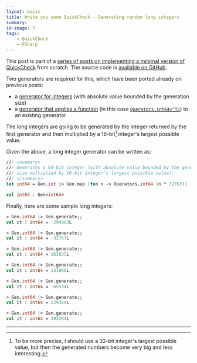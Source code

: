 ```yaml
---
layout: basic
title: Write you some QuickCheck - Generating random long integers
summary:
id-image: 7
tags:
    - QuickCheck
    - FSharp
---
```


This post is part of a [series of posts on implementing a minimal version of QuickCheck](/2016/02/08/write-you-some-quickcheck/) from scratch. The source code is [available on GitHub](https://gist.github.com/moodmosaic/65c576732722b3b7a200).

Two generators are required for this, which have been ported already on previous posts:

* a [generator for integers](/2016/02/13/write-you-some-quickcheck-generating-random-integers/) (with absolute value bounded by the generation size)
* a [generator that applies a function](/2016/02/10/write-you-some-quickcheck-generating-random-bytes/) (in this case [`Operators.int64<^T>`](https://msdn.microsoft.com/en-us/library/ee370563.aspx)) to an existing generator

The long integers are going to be generated by the integer returned by the first generator and then multiplied by a 16-bit[^2] integer's largest possible value.

Given the above, a long integer generator can be written as:

```fsharp
/// <summary>
/// Generates a 64-bit integer (with absolute value bounded by the generation
/// size multiplied by 16-bit integer's largest possible value).
/// </summary>
let int64 = Gen.int |> Gen.map (fun n -> Operators.int64 (n * 32767))

val int64 : Gen<int64>
```

Finally, here are some sample long integers:

```fsharp
> Gen.int64 |> Gen.generate;;
val it : int64 = -294903L

> Gen.int64 |> Gen.generate;;
val it : int64 = -32767L

> Gen.int64 |> Gen.generate;;
val it : int64 = 163835L

> Gen.int64 |> Gen.generate;;
val it : int64 = 131068L

> Gen.int64 |> Gen.generate;;
val it : int64 = -65534L

> Gen.int64 |> Gen.generate;;
val it : int64 = 229369L

> Gen.int64 |> Gen.generate;;
val it : int64 = 393204L
```

---

[^1]: From [Wikipedia](https://goo.gl/WRpzHU).
[^2]: To be more precise, I should use a 32-bit integer's largest possible value, but then the generated numbers become very big and less interesting.
